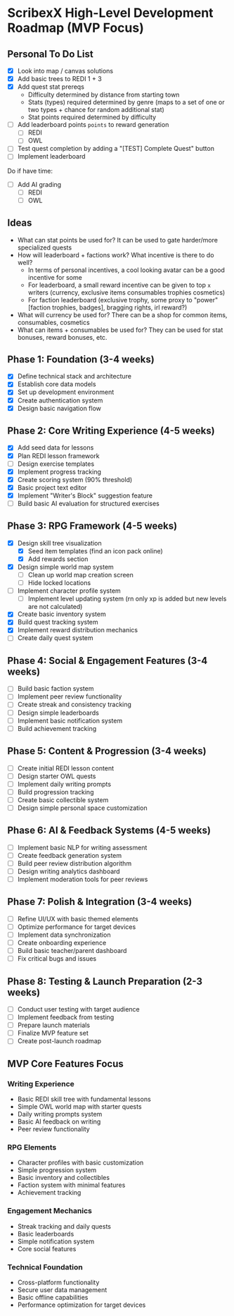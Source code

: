 # ScribexX High-Level Development Roadmap (MVP Focus)

## Personal To Do List

- [X] Look into map / canvas solutions
- [X] Add basic trees to REDI 1 + 3
- [X] Add quest stat prereqs
  - Difficulty determined by distance from starting town
  - Stats (types) required determined by genre (maps to a set of one or two types + chance for random additional stat)
  - Stat points required determined by difficulty
- [ ] Add leaderboard points `points` to reward generation
  - [ ] REDI
  - [ ] OWL
- [ ] Test quest completion by adding a "[TEST] Complete Quest" button
- [ ] Implement leaderboard

Do if have time:
- [ ] Add AI grading
  - [ ] REDI
  - [ ] OWL

## Ideas
- What can stat points be used for? It can be used to gate harder/more specialized quests
- How will leaderboard + factions work? What incentive is there to do well?
  - In terms of personal incentives, a cool looking avatar can be a good incentive for some
  - For leaderboard, a small reward incentive can be given to top `x` writers (currency, exclusive items consumables trophies cosmetics)
  - For faction leaderboard (exclusive trophy, some proxy to "power" [faction trophies, badges], bragging rights, irl reward?)
- What will currency be used for? There can be a shop for common items, consumables, cosmetics
- What can items + consumables be used for? They can be used for stat bonuses, reward bonuses, etc.

## Phase 1: Foundation (3-4 weeks)

- [x] Define technical stack and architecture
- [x] Establish core data models
- [x] Set up development environment
- [x] Create authentication system
- [x] Design basic navigation flow

## Phase 2: Core Writing Experience (4-5 weeks)

- [x] Add seed data for lessons
- [x] Plan REDI lesson framework
- [ ] Design exercise templates
- [x] Implement progress tracking
- [x] Create scoring system (90% threshold)
- [x] Basic project text editor
- [x] Implement "Writer's Block" suggestion feature
- [ ] Build basic AI evaluation for structured exercises

## Phase 3: RPG Framework (4-5 weeks)

- [X] Design skill tree visualization
  - [X] Seed item templates (find an icon pack online)
  - [X] Add rewards section
- [X] Design simple world map system
  - [ ] Clean up world map creation screen
  - [ ] Hide locked locations
- [ ] Implement character profile system
  - [ ] Implement level updating system (rn only xp is added but new levels are not calculated)
- [X] Create basic inventory system
- [X] Build quest tracking system
- [X] Implement reward distribution mechanics
- [ ] Create daily quest system

## Phase 4: Social & Engagement Features (3-4 weeks)

- [ ] Build basic faction system
- [ ] Implement peer review functionality
- [ ] Create streak and consistency tracking
- [ ] Design simple leaderboards
- [ ] Implement basic notification system
- [ ] Build achievement tracking

## Phase 5: Content & Progression (3-4 weeks)

- [ ] Create initial REDI lesson content
- [ ] Design starter OWL quests
- [ ] Implement daily writing prompts
- [ ] Build progression tracking
- [ ] Create basic collectible system
- [ ] Design simple personal space customization

## Phase 6: AI & Feedback Systems (4-5 weeks)

- [ ] Implement basic NLP for writing assessment
- [ ] Create feedback generation system
- [ ] Build peer review distribution algorithm
- [ ] Design writing analytics dashboard
- [ ] Implement moderation tools for peer reviews

## Phase 7: Polish & Integration (3-4 weeks)

- [ ] Refine UI/UX with basic themed elements
- [ ] Optimize performance for target devices
- [ ] Implement data synchronization
- [ ] Create onboarding experience
- [ ] Build basic teacher/parent dashboard
- [ ] Fix critical bugs and issues

## Phase 8: Testing & Launch Preparation (2-3 weeks)

- [ ] Conduct user testing with target audience
- [ ] Implement feedback from testing
- [ ] Prepare launch materials
- [ ] Finalize MVP feature set
- [ ] Create post-launch roadmap

## MVP Core Features Focus

### Writing Experience

- Basic REDI skill tree with fundamental lessons
- Simple OWL world map with starter quests
- Daily writing prompts system
- Basic AI feedback on writing
- Peer review functionality

### RPG Elements

- Character profiles with basic customization
- Simple progression system
- Basic inventory and collectibles
- Faction system with minimal features
- Achievement tracking

### Engagement Mechanics

- Streak tracking and daily quests
- Basic leaderboards
- Simple notification system
- Core social features

### Technical Foundation

- Cross-platform functionality
- Secure user data management
- Basic offline capabilities
- Performance optimization for target devices
